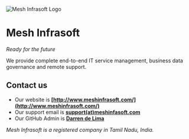 ![Mesh Infrasoft Logo](/Mesh-Infrasoft-Logo.png)
# Mesh Infrasoft
*Ready for the future*

We provide complete end-to-end IT service management, business data governance and remote support.

## Contact us
- Our website is **[http://www.meshinfrasoft.com/](http://www.meshinfrasoft.com/)**
- Our support email is **[support(at)meshinfasoft.com](mailto:support(at)meshinfasoft.com)**
- Our GitHub Admin is **[Darren de Lima](https://github.com/Darthagnon/)**

*Mesh Infrasoft is a registered company in Tamil Nadu, India.*
